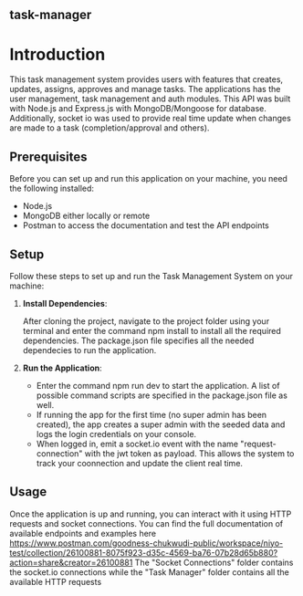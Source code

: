 ## task-manager

# Introduction

This task management system provides users with features that creates, updates, assigns, approves and manage tasks. The applications has the user management, task management and auth modules. This API was built with Node.js and Express.js with MongoDB/Mongoose for database. Additionally, socket io was used to provide real time update when changes are made to a task (completion/approval and others).

## Prerequisites

Before you can set up and run this application on your machine, you need the following installed:

- Node.js
- MongoDB either locally or remote
- Postman to access the documentation and test the API endpoints

## Setup

Follow these steps to set up and run the Task Management System on your machine:

1. **Install Dependencies**:

   After cloning the project, navigate to the project folder using your terminal and enter the command npm install to install all the required dependencies. The package.json file specifies all the needed dependecies to run the application.

2. **Run the Application**:

   - Enter the command npm run dev to start the application. A list of possible command scripts are specified in the package.json file as well.
   - If running the app for the first time (no super admin has been created), the app creates a super admin with the seeded data and logs the login credentials on your console.
   - When logged in, emit a socket.io event with the name "request-connection" with the jwt token as payload. This allows the system to track your coonnection and update the client real time.

## Usage

Once the application is up and running, you can interact with it using HTTP requests and socket connections. You can find the full documentation of available endpoints and examples here https://www.postman.com/goodness-chukwudi-public/workspace/niyo-test/collection/26100881-8075f923-d35c-4569-ba76-07b28d65b880?action=share&creator=26100881
The "Socket Connections" folder contains the socket.io connections while the "Task Manager" folder contains all the available HTTP requests
